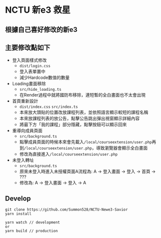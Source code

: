 # NCTU 新e3 救星
## 根據自己喜好修改的新e3

## 主要修改點如下
- 登入頁面樣式修改
    - `dist/login.css`
    - 登入表單置中
    - 減少Hardcode數值的數量
- Loading畫面移除
    - `src/hide_loading.ts`
    - 在Render過程中就將國防布移除，連短暫的全白畫面也不太會出現
- 首頁重新設計
    - `dist/index.css` `src/index.ts`
    - 本來放大頭貼的位置改放課程列表，並依照語言顯示較短的課程名稱
    - 本來放課程列表的放公告，點擊公告跳出彈出視窗顯示詳細內容
    - 將最下方「我的課程」部分隱藏，點擊按鈕可以顯示回來
- 重導向成員頁面
    - `src/background.ts`
    - 點擊成員頁面的時候本來會先載入`/local/courseextension/user.php`再到`/local/courseextension/user.php`，導致瀏覽器會顯示全白畫面
    - 修改為直接進入`/local/courseextension/user.php`
- 未登入轉址
    - `src/background.ts`
    - 原來未登入時進入未授權頁面A流程為: A -> 登入畫面 -> 登入 -> 首頁 -> ???
    - 修改為: A -> 登入畫面 -> 登入 -> A

## Develop
```
git clone https://github.com/Summon528/NCTU-Newe3-Savior  
yarn install

yarn watch // development
or
yarn build // production
```

